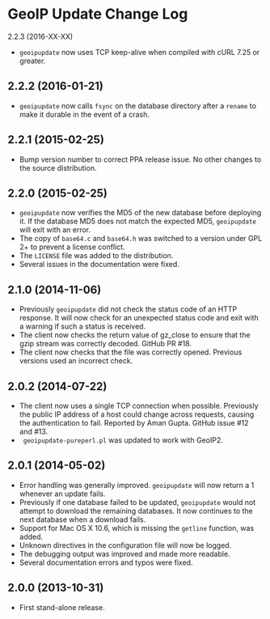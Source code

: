 GeoIP Update Change Log
=======================

2.2.3 (2016-XX-XX)

* `geoipupdate` now uses TCP keep-alive when compiled with cURL 7.25 or
  greater.


2.2.2 (2016-01-21)
------------------

* `geoipupdate` now calls `fsync` on the database directory after a `rename`
  to make it durable in the event of a crash.

2.2.1 (2015-02-25)
------------------

* Bump version number to correct PPA release issue. No other changes to the
  source distribution.

2.2.0 (2015-02-25)
------------------

* `geoipupdate` now verifies the MD5 of the new database before deploying it.
  If the database MD5 does not match the expected MD5, `geoipupdate` will
  exit with an error.
* The copy of `base64.c` and `base64.h` was switched to a version under GPL 2+
  to prevent a license conflict.
* The `LICENSE` file was added to the distribution.
* Several issues in the documentation were fixed.

2.1.0 (2014-11-06)
------------------

* Previously `geoipupdate` did not check the status code of an HTTP response.
  It will now check for an unexpected status code and exit with a warning if
  such a status is received.
* The client now checks the return value of gz_close to ensure that the gzip
  stream was correctly decoded. GitHub PR #18.
* The client now checks that the file was correctly opened. Previous versions
  used an incorrect check.

2.0.2 (2014-07-22)
------------------

* The client now uses a single TCP connection when possible. Previously the
  public IP address of a host could change across requests, causing the
  authentication to fail. Reported by Aman Gupta. GitHub issue #12 and #13.
* ` geoipupdate-pureperl.pl` was updated to work with GeoIP2.

2.0.1 (2014-05-02)
------------------

* Error handling was generally improved. `geoipupdate` will now return a 1
  whenever an update fails.
* Previously if one database failed to be updated, `geoipupdate` would not
  attempt to download the remaining databases. It now continues to the next
  database when a download fails.
* Support for Mac OS X 10.6, which is missing the `getline` function, was
  added.
* Unknown directives in the configuration file will now be logged.
* The debugging output was improved and made more readable.
* Several documentation errors and typos were fixed.

2.0.0 (2013-10-31)
------------------

* First stand-alone release.
